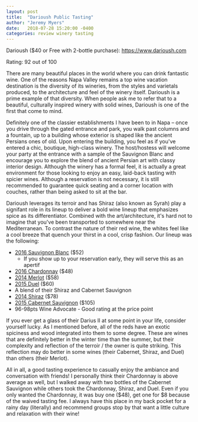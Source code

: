 ```yaml
---
layout: post
title:  "Darioush Public Tasting"
author: "Jeremy Myers"
date:   2018-07-28 15:20:00 -0400
categories: review winery tasting
---
```

Darioush ($40 or Free with 2-bottle purchase): <https://www.darioush.com>

Rating: 92 out of 100

There are many beautiful places in the world where you can drink fantastic wine.  One of the reasons Napa Valley remains a top wine vacation destination is the diversity of its wineries, from the styles and varietals produced, to the architecture and feel of the winery itself.  Darioush is a prime example of that diversity.  When people ask me to refer that to a beautiful, culturally inspired winery with solid wines, Darioush is one of the first that come to mind.  

Definitely one of the classier establishments I have been to in Napa – once you drive through the gated entrance and park, you walk past columns and a fountain, up to a building whose exterior is shaped like the ancient Persians ones of old.  Upon entering the building, you feel as if you've entered a chic, boutique, high-class winery.  The host/hostess will welcome your party at the entrance with a sample of the Sauvignon Blanc and encourage you to explore the blend of ancient Persian art with classy interior design.  Although the winery has a formal feel, it is actually a great environment for those looking to enjoy an easy, laid-back tasting with spicier wines.  Although a reservation is not necessary, it is still recommended to guarantee quick seating and a corner location with couches, rather than being asked to sit at the bar.  

Darioush leverages its terroir and has Shiraz (also known as Syrah) play a signifant role in its lineup to deliver a bold wine lineup that emphasizes spice as its differentiator.  Combined with the art/architecture, it's hard not to imagine that you've been transported to somewhere near the Mediterranean.  To contrast the nature of their red wine, the whites feel like a cool breeze that quench your thirst in a cool, crisp fashion.  Our lineup was the following:
* [2016 Sauvignon Blanc](https://www.darioush.com/our-wine/2016-signature-sauvignon-blanc-sage-vineyard) ($52)
  * If you show up to your reservation early, they will serve this as an apertif
*	[2016 Chardonnay](https://www.darioush.com/our-wine/2016-signature-chardonnay-napa-valley) ($48)
*	[2014 Merlot](https://www.darioush.com/our-wine/2014-signature-merlot-napa-valley) ($58)
*	[2015 Duel](https://www.darioush.com/our-wine/2015-duel-shiraz-cabernet-sauvignon) ($60)
  * A blend of their Shiraz and Cabernet Sauvignon
*	[2014 Shiraz](https://www.darioush.com/our-wine/2014-signature-shiraz-napa-valley) ($78)
*	[2015 Cabernet Sauvignon](https://www.darioush.com/our-wine/2015-signature-cabernet-sauvignon) ($105)
  * 96-98pts Wine Advocate - Good rating at the price point

If you ever get a glass of their Darius II at some point in your life, consider yourself lucky.  As I mentioned before, all of the reds have an exotic spiciness and wood integrated into them to some degree.  These are wines that are definitely better in the winter time than the summer, but their complexity and reflection of the terroir / the owner is quite striking.  This reflection may do better in some wines (their Cabernet, Shiraz, and Duel) than others (their Merlot).

All in all, a good tasting experience to casually enjoy the ambiance and conversation with friends!  I personally think their Chardonnay is above average as well, but I walked away with two bottles of the Cabernet Sauvignon while others took the Chardonnay, Shiraz, and Duel.  Even if you only wanted the Chardonnay, it was buy one ($48), get one for $8 because of the waived tasting fee.  I always have this place in my back pocket for a rainy day (literally) and recommend groups stop by that want a little culture and relaxation with their wine!
